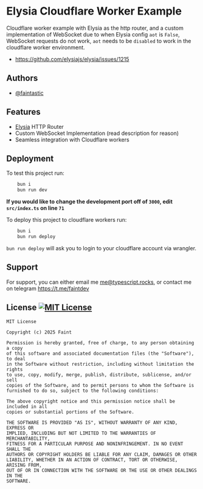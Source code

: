 
# Elysia Cloudflare Worker Example

Cloudflare worker example with Elysia as the http router, and a custom implementation of WebSocket due to when Elysia config `aot` is `False`, WebSocket requests do not work, `aot` needs to be `disabled` to work in the cloudflare worker environment.
- https://github.com/elysiajs/elysia/issues/1215


## Authors

- [@faintastic](https://www.github.com/faintastic)


## Features

- [Elysia](https://elysiajs.com/at-glance.html) HTTP Router
- Custom WebSocket Implementation (read description for reason)
- Seamless integration with Cloudflare workers



## Deployment

To test this project run:
```bash
    bun i
    bun run dev
```
**If you would like to change the development port off of `3000`, edit `src/index.ts` on line `71`**
 
To deploy this project to cloudflare workers run:
```bash
    bun i
    bun run deploy
```

`bun run deploy` will ask you to login to your cloudflare account via wrangler.

## Support

For support, you can either email me me@typescript.rocks, or contact me on telegram https://t.me/faintdev


## License [![MIT License](https://img.shields.io/badge/License-MIT-green.svg)](https://choosealicense.com/licenses/mit/)

```
MIT License

Copyright (c) 2025 Faint

Permission is hereby granted, free of charge, to any person obtaining a copy
of this software and associated documentation files (the "Software"), to deal
in the Software without restriction, including without limitation the rights
to use, copy, modify, merge, publish, distribute, sublicense, and/or sell
copies of the Software, and to permit persons to whom the Software is
furnished to do so, subject to the following conditions:

The above copyright notice and this permission notice shall be included in all
copies or substantial portions of the Software.

THE SOFTWARE IS PROVIDED "AS IS", WITHOUT WARRANTY OF ANY KIND, EXPRESS OR
IMPLIED, INCLUDING BUT NOT LIMITED TO THE WARRANTIES OF MERCHANTABILITY,
FITNESS FOR A PARTICULAR PURPOSE AND NONINFRINGEMENT. IN NO EVENT SHALL THE
AUTHORS OR COPYRIGHT HOLDERS BE LIABLE FOR ANY CLAIM, DAMAGES OR OTHER
LIABILITY, WHETHER IN AN ACTION OF CONTRACT, TORT OR OTHERWISE, ARISING FROM,
OUT OF OR IN CONNECTION WITH THE SOFTWARE OR THE USE OR OTHER DEALINGS IN THE
SOFTWARE.
```
